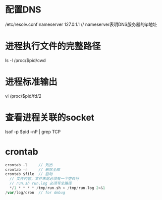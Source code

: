 # 配置DNS
/etc/resolv.conf
nameserver 127.0.1.1  // nameserver表明DNS服务器的ip地址

# 进程执行文件的完整路径
ls -l /proc/$pid/cwd

# 进程标准输出
vi /proc/$pid/fd/2

# 查看进程关联的socket
lsof -p $pid -nP | grep TCP

# crontab
```go
crontab -l     // 列出
crontab -r     // 删除全部
crontab $file  // 启动
  // 文件内容，文件末尾必须有一个空白行
  // run.sh run.log 必须写全路径
  */1 * * * * /tmp/run.sh > /tmp/run.log 2>&1
/var/log/cron  // for debug
```